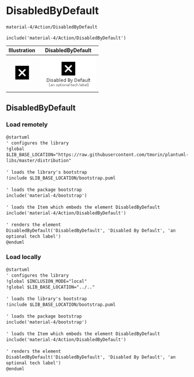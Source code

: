 # DisabledByDefault


```text
material-4/Action/DisabledByDefault
```

```text
include('material-4/Action/DisabledByDefault')
```



| Illustration | DisabledByDefault |
| :---: | :---: |
| ![illustration for Illustration](../../material-4/Action/DisabledByDefault.png) | ![illustration for DisabledByDefault](../../material-4/Action/DisabledByDefault.Local.png) |




## DisabledByDefault

### Load remotely
```plantuml
@startuml
' configures the library
!global $LIB_BASE_LOCATION="https://raw.githubusercontent.com/tmorin/plantuml-libs/master/distribution"

' loads the library's bootstrap
!include $LIB_BASE_LOCATION/bootstrap.puml

' loads the package bootstrap
include('material-4/bootstrap')

' loads the Item which embeds the element DisabledByDefault
include('material-4/Action/DisabledByDefault')

' renders the element
DisabledByDefault('DisabledByDefault', 'Disabled By Default', 'an optional tech label')
@enduml
```

### Load locally
```plantuml
@startuml
' configures the library
!global $INCLUSION_MODE="local"
!global $LIB_BASE_LOCATION="../.."

' loads the library's bootstrap
!include $LIB_BASE_LOCATION/bootstrap.puml

' loads the package bootstrap
include('material-4/bootstrap')

' loads the Item which embeds the element DisabledByDefault
include('material-4/Action/DisabledByDefault')

' renders the element
DisabledByDefault('DisabledByDefault', 'Disabled By Default', 'an optional tech label')
@enduml
```

